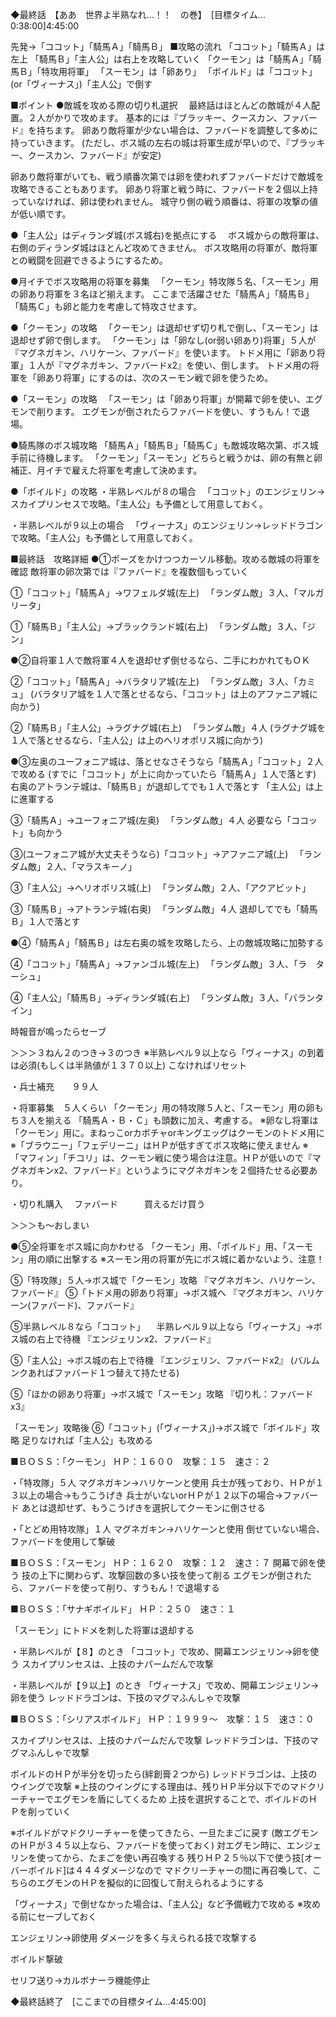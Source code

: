 ◆最終話　【ああ　世界よ半熟なれ…！！　の巻】　[目標タイム…0:38:00]4:45:00
 
先発→「ココット」「騎馬Ａ」「騎馬Ｂ」
■攻略の流れ
「ココット」「騎馬Ａ」は左上
「騎馬Ｂ」「主人公」は右上を攻略していく
「クーモン」は「騎馬Ａ」「騎馬Ｂ」「特攻用将軍」
「スーモン」は「卵あり」
「ボイルド」は「ココット」(or「ヴィーナス」)「主人公」で倒す

■ポイント
●敵城を攻める際の切り札選択
　最終話はほとんどの敵城が４人配置。２人がかりで攻めます。
基本的には『ブラッキー、クースカン、ファバード』を持ちます。
卵あり敵将軍が少ない場合は、ファバードを調整して多めに持っていきます。
(ただし、ボス城の左右の城は将軍生成が早いので、『ブラッキー、クースカン、ファバード』が安定)

卵あり敵将軍がいても、戦う順番次第では卵を使われずファバードだけで敵城を攻略できることもあります。
卵あり将軍と戦う時に、ファバードを２個以上持っていなければ、卵は使われません。
城守り側の戦う順番は、将軍の攻撃の値が低い順です。

●「主人公」はディランダ城(ボス城右)を拠点にする
　ボス城からの敵将軍は、右側のディランダ城はほとんど攻めてきません。
ボス攻略用の将軍が、敵将軍との戦闘を回避できるようにするため。

●月イチでボス攻略用の将軍を募集
　「クーモン」特攻隊５名、「スーモン」用の卵あり将軍を３名ほど揃えます。
ここまで活躍させた「騎馬Ａ」「騎馬Ｂ」「騎馬Ｃ」も卵と能力を考慮して特攻させます。

●「クーモン」の攻略
　「クーモン」は退却せず切り札で倒し、「スーモン」は退却せず卵で倒します。
「クーモン」は「卵なし(or弱い卵あり)将軍」５人が『マグネガキン、ハリケーン、ファバード』を使います。
トドメ用に「卵あり将軍」１人が『マグネガキン、ファバードx2』を使い、倒します。
トドメ用の将軍を「卵あり将軍」にするのは、次のスーモン戦で卵を使うため。

●「スーモン」の攻略
　「スーモン」は「卵あり将軍」が開幕で卵を使い、エグモンで削ります。
エグモンが倒されたらファバードを使い、すうもん！で退場。

●騎馬隊のボス城攻略
「騎馬Ａ」「騎馬Ｂ」「騎馬Ｃ」も敵城攻略次第、ボス城手前に待機します。
「クーモン」「スーモン」どちらと戦うかは、卵の有無と卵補正、月イチで雇えた将軍を考慮して決めます。

●「ボイルド」の攻略
・半熟レベルが８の場合
　「ココット」のエンジェリン→スカイプリンセスで攻略。「主人公」も予備として用意しておく。

・半熟レベルが９以上の場合
　「ヴィーナス」のエンジェリン→レッドドラゴンで攻略。「主人公」も予備として用意しておく。



■最終話　攻略詳細
●①ポーズをかけつつカーソル移動。攻める敵城の将軍を確認
敵将軍の卵次第では『ファバード』を複数個もっていく

①「ココット」「騎馬Ａ」→ワフェルダ城(左上)
　「ランダム敵」３人、「マルガリータ」

①「騎馬Ｂ」「主人公」→ブラックランド城(右上)
　「ランダム敵」３人、「ジン」


●②自将軍１人で敵将軍４人を退却せず倒せるなら、二手にわかれてもＯＫ

②「ココット」「騎馬Ａ」→バラタリア城(左上)
　「ランダム敵」３人、「カミュ」
(バラタリア城を１人で落とせるなら、「ココット」は上のアファニア城に向かう)

②「騎馬Ｂ」「主人公」→ラグナグ城(右上)
　「ランダム敵」４人
(ラグナグ城を１人で落とせるなら、「主人公」は上のへリオポリス城に向かう)


●③左奥のユーフォニア城は、落とせなさそうなら「騎馬Ａ」「ココット」２人で攻める
(すでに「ココット」が上に向かっていたら「騎馬Ａ」１人で落とす)
右奥のアトランテ城は、「騎馬Ｂ」が退却してでも１人で落とす
「主人公」は上に進軍する

③「騎馬Ａ」→ユーフォニア城(左奥)
　「ランダム敵」４人
必要なら「ココット」も向かう

③(ユーフォニア城が大丈夫そうなら)「ココット」→アファニア城(上)
　「ランダム敵」２人、「マラスキーノ」

③「主人公」→ヘリオポリス城(上)
　「ランダム敵」２人、「アクアビット」

③「騎馬Ｂ」→アトランテ城(右奥)
　「ランダム敵」４人
退却してでも「騎馬Ｂ」１人で落とす


●④「騎馬Ａ」「騎馬Ｂ」は左右奥の城を攻略したら、上の敵城攻略に加勢する

④「ココット」「騎馬Ａ」→ファンゴル城(左上)
　「ランダム敵」３人、「ラ　ターシュ」

④「主人公」「騎馬Ｂ」→ディランダ城(右上)
　「ランダム敵」３人、「バランタイン」


時報音が鳴ったらセーブ

＞＞＞３ねん２のつき→３のつき
※半熟レベル９以上なら「ヴィーナス」の到着は必須(もしくは半熟値が１３７０以上)
こなければリセット

・兵士補充　　９９人

・将軍募集　５人くらい
「クーモン」用の特攻隊５人と、「スーモン」用の卵もち３人を揃える
「騎馬Ａ・Ｂ・Ｃ」も頭数に加え、考慮する。
※卵なし将軍は「クーモン」用に。まねっこorカボチャorキングエッグはクーモンのトドメ用に
※「ブラウニー」「フェデリーニ」はＨＰが低すぎてボス攻略に使えません
※「マフィン」「チコリ」は、クーモン戦に使う場合は注意。ＨＰが低いので『マグネガキンx2、ファバード』というようにマグネガキンを２個持たせる必要あり。

・切り札購入
　ファバード　　　買えるだけ買う

＞＞＞も～おしまい

●⑤全将軍をボス城に向かわせる
「クーモン」用、「ボイルド」用、「スーモン」用の順に出撃する
※スーモン用の将軍が先にボス城に着かないよう、注意！

⑤「特攻隊」５人→ボス城で「クーモン」攻略
『マグネガキン、ハリケーン、ファバード』
⑤「トドメ用の卵あり将軍」→ボス城へ
『マグネガキン、ハリケーン(ファバード)、ファバード』

⑤半熟レベル８なら「ココット」
　半熟レベル９以上なら「ヴィーナス」→ボス城の右上で待機
『エンジェリンx2、ファバード』

⑤「主人公」→ボス城の右上で待機
『エンジェリン、ファバードx2』
(バルムンクあればファバード１つ替えて持たせる)

⑤「ほかの卵あり将軍」→ボス城で「スーモン」攻略
『切り札：ファバードx3』

「スーモン」攻略後
⑥「ココット」(「ヴィーナス」)→ボス城で「ボイルド」攻略
足りなければ「主人公」も攻める


■ＢＯＳＳ：「クーモン」
ＨＰ：１６００　攻撃：１５　速さ：２

・「特攻隊」５人
マグネガキン→ハリケーンと使用
兵士が残っており、ＨＰが１３以上の場合→もうこうげき
兵士がいないorＨＰが１２以下の場合→ファバード
あとは退却せず、もうこうげきを選択してクーモンに倒させる

・「とどめ用特攻隊」１人
マグネガキン→ハリケーンと使用
倒せていない場合、ファバードを使用して撃破


■ＢＯＳＳ：「スーモン」
ＨＰ：１６２０　攻撃：１２　速さ：７
開幕で卵を使う
技の上下に関わらず、攻撃回数の多い技を使って削る
エグモンが倒されたら、ファバードを使って削り、すうもん！で退場する


■ＢＯＳＳ：「サナギボイルド」
ＨＰ：２５０　速さ：１

「スーモン」にトドメを刺した将軍は退却する

・半熟レベルが【８】のとき
「ココット」で攻め、開幕エンジェリン→卵を使う
スカイプリンセスは、上技のナパームだんで攻撃

・半熟レベルが【９以上】のとき
「ヴィーナス」で攻め、開幕エンジェリン→卵を使う
レッドドラゴンは、下技のマグマふんしゃで攻撃


■ＢＯＳＳ：「シリアスボイルド」
ＨＰ：１９９９～　攻撃：１５　速さ：０

スカイプリンセスは、上技のナパームだんで攻撃
レッドドラゴンは、下技のマグマふんしゃで攻撃

ボイルドのＨＰが半分を切ったら(絆創膏２つから)
レッドドラゴンは、上技のウイングで攻撃
※上技のウイングにする理由は、残りＨＰ半分以下でのマドクリーチャーでエグモンを盾にしてくるため
上技を選択することで、ボイルドのＨＰを削っていく

※ボイルドがマドクリーチャーを使ってきたら、一旦たまごに戻す
(敵エグモンのＨＰが３４５以上なら、ファバードを使っておく)
対エグモン時に、エンジェリンを使ってから、たまごを使い再召喚する
残りＨＰ２５％以下で使う技[オーバーボイルド]は４４４ダメージなので
マドクリーチャーの間に再召喚して、こちらのエグモンのＨＰを擬似的に回復して耐えられるようにする

「ヴィーナス」で倒せなかった場合は、「主人公」など予備戦力で攻める
※攻める前にセーブしておく

エンジェリン→卵使用
ダメージを多く与えられる技で攻撃する

ボイルド撃破

セリフ送り→カルボナーラ機能停止

◆最終話終了　[ここまでの目標タイム…4:45:00]
